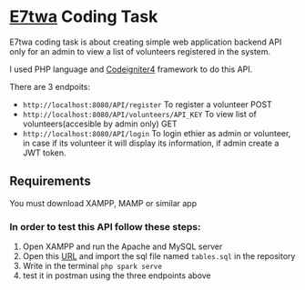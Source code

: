 # [E7twa](e7twa22.org) Coding Task

E7twa coding task is about creating simple web application backend API only for an admin to view a list of volunteers registered in
the system.

I used PHP language and [Codeigniter4](http://codeigniter.com/) framework to do this API.

There are 3 endpoits:
- `http://localhost:8080/API/register` To register a volunteer POST
- `http://localhost:8080/API/volunteers/API_KEY` To view list of volunteers(accesible by admin only) GET
- `http://localhost:8080/API/login` To login ethier as admin or volunteer, in case if its volunteer it will display its information, if admin create a JWT token.


## Requirements
You must download XAMPP, MAMP or similar app

### In order to test this API follow these steps:

1. Open XAMPP and run the Apache and MySQL server 
2. Open this [URL](http://localhost/phpmyadmin/index.php) and import the sql file named `tables.sql` in the repository
3. Write in the terminal `php spark serve`
4. test it in postman using the three endpoints above
